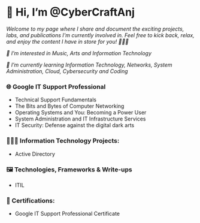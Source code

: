 <h1>👋 Hi, I’m @CyberCraftAnj </h1>

_Welcome to my page where I share and document the exciting projects, labs, and publications I'm currently involved in. Feel free to kick back, relax, and enjoy the content I have in store for you! 🚀🚀🚀_

_👀 I’m interested in Music, Arts and Information Technology_

_🌱 I’m currently learning Information Technology, Networks, System Administration, Cloud, Cybersecurity and Coding_

<h3>🌐 Google IT Support Professional</h3>

- Technical Support Fundamentals
- The Bits and Bytes of Computer Networking
- Operating Systems and You: Becoming a Power User
- System Administration and IT Infrastructure Services
- IT Security: Defense against the digital dark arts

<h3>👩🏻‍💻 Information Technology Projects:</h3>

- Active Directory

<h3>🖼️ Technologies, Frameworks & Write-ups</h3>

- ITIL

<h3>📜 Certifications:</h3>

- Google IT Support Professional Certificate


<!---
CyberCraftAnj/CyberCraftAnj is a ✨ special ✨ repository because its `README.md` (this file) appears on your GitHub profile.
You can click the Preview link to take a look at your changes.
--->
